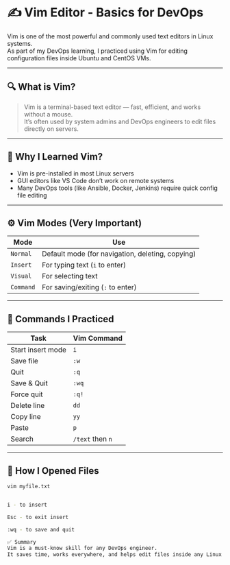 # ✍️ Vim Editor - Basics for DevOps

Vim is one of the most powerful and commonly used text editors in Linux systems.  
As part of my DevOps learning, I practiced using Vim for editing configuration files inside Ubuntu and CentOS VMs.

---

## 🔍 What is Vim?

> Vim is a terminal-based text editor — fast, efficient, and works without a mouse.  
It’s often used by system admins and DevOps engineers to edit files directly on servers.

---

## 🚀 Why I Learned Vim?

- Vim is pre-installed in most Linux servers
- GUI editors like VS Code don’t work on remote systems
- Many DevOps tools (like Ansible, Docker, Jenkins) require quick config file editing

---

## ⚙️ Vim Modes (Very Important)

| Mode | Use |
|------|-----|
| `Normal` | Default mode (for navigation, deleting, copying) |
| `Insert` | For typing text (`i` to enter) |
| `Visual` | For selecting text |
| `Command` | For saving/exiting (`:` to enter) |

---

## 🧠 Commands I Practiced

| Task | Vim Command |
|------|-------------|
| Start insert mode | `i` |
| Save file | `:w` |
| Quit | `:q` |
| Save & Quit | `:wq` |
| Force quit | `:q!` |
| Delete line | `dd` |
| Copy line | `yy` |
| Paste | `p` |
| Search | `/text` then `n` |

---

## 🔄 How I Opened Files

```bash
vim myfile.txt


i - to insert

Esc - to exit insert

:wq - to save and quit

✅ Summary
Vim is a must-know skill for any DevOps engineer.
It saves time, works everywhere, and helps edit files inside any Linux system remotely.